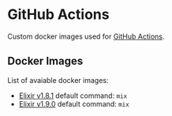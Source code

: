 # GitHub Actions

Custom docker images used for [GitHub Actions](https://github.com/features/actions).



## Docker Images

List of avaiable docker images:

  - [Elixir v1.8.1](elixir/1.8.1/) default command: `mix`
  - [Elixir v1.9.0](elixir/1.9.0/) default command: `mix`